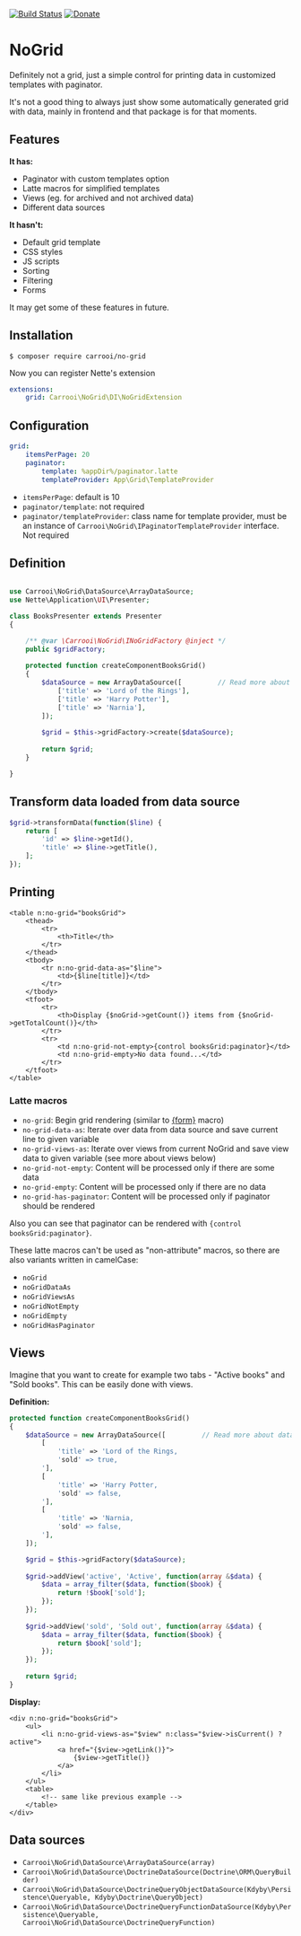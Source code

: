 [![Build Status](https://img.shields.io/travis/Carrooi/Nette-NoGrid.svg?style=flat-square)](https://travis-ci.org/Carrooi/Nette-NoGrid)
[![Donate](https://img.shields.io/badge/donate-PayPal-brightgreen.svg?style=flat-square)](https://www.paypal.com/cgi-bin/webscr?cmd=_s-xclick&hosted_button_id=T9SAY3LZL3YAA)

# NoGrid

Definitely not a grid, just a simple control for printing data in customized templates with paginator.

It's not a good thing to always just show some automatically generated grid with data, mainly in frontend and that 
package is for that moments.

## Features

**It has:**

* Paginator with custom templates option
* Latte macros for simplified templates
* Views (eg. for archived and not archived data)
* Different data sources

**It hasn't:**

* Default grid template
* CSS styles
* JS scripts
* Sorting
* Filtering
* Forms

It may get some of these features in future.

## Installation

```
$ composer require carrooi/no-grid
```

Now you can register Nette's extension

```yaml
extensions:
	grid: Carrooi\NoGrid\DI\NoGridExtension
```

## Configuration

```yaml
grid:
	itemsPerPage: 20
	paginator:
		template: %appDir%/paginator.latte
		templateProvider: App\Grid\TemplateProvider
```

* `itemsPerPage`: default is 10
* `paginator/template`: not required
* `paginator/templateProvider`: class name for template provider, must be an instance of `Carrooi\NoGrid\IPaginatorTemplateProvider` interface. Not required

## Definition

```php

use Carrooi\NoGrid\DataSource\ArrayDataSource;
use Nette\Application\UI\Presenter;

class BooksPresenter extends Presenter
{

	/** @var \Carrooi\NoGrid\INoGridFactory @inject */
	public $gridFactory;
	
	protected function createComponentBooksGrid()
	{
		$dataSource = new ArrayDataSource([			// Read more about data sources below
			['title' => 'Lord of the Rings'],
			['title' => 'Harry Potter'],
			['title' => 'Narnia'],
		]);
	
		$grid = $this->gridFactory->create($dataSource);
		
		return $grid;
	}

}
```

## Transform data loaded from data source

```php
$grid->transformData(function($line) {
	return [
		'id' => $line->getId(),
		'title' => $line->getTitle(),
	];
});
```

## Printing

```smarty
<table n:no-grid="booksGrid">
	<thead>
		<tr>
			<th>Title</th>
		</tr>
	</thead>
	<tbody>
		<tr n:no-grid-data-as="$line">
			<td>{$line[title]}</td>
		</tr>
	</tbody>
	<tfoot>
		<tr>
			<th>Display {$noGrid->getCount()} items from {$noGrid->getTotalCount()}</th>
		</tr>
		<tr>
			<td n:no-grid-not-empty>{control booksGrid:paginator}</td>
			<td n:no-grid-empty>No data found...</td>
		</tr>
	</tfoot>
</table>
```

### Latte macros

* `no-grid`: Begin grid rendering (similar to [{form}](http://doc.nette.org/cs/2.3/forms#toc-manualni-vykreslovani) macro)
* `no-grid-data-as`: Iterate over data from data source and save current line to given variable
* `no-grid-views-as`: Iterate over views from current NoGrid and save view data to given variable (see more about views below)
* `no-grid-not-empty`: Content will be processed only if there are some data
* `no-grid-empty`: Content will be processed only if there are no data
* `no-grid-has-paginator`: Content will be processed only if paginator should be rendered

Also you can see that paginator can be rendered with `{control booksGrid:paginator}`.

These latte macros can't be used as "non-attribute" macros, so there are also variants written in camelCase:

* `noGrid`
* `noGridDataAs`
* `noGridViewsAs`
* `noGridNotEmpty`
* `noGridEmpty`
* `noGridHasPaginator`

## Views

Imagine that you want to create for example two tabs - "Active books" and "Sold books". This can be easily done with 
views.

**Definition:**

```php
protected function createComponentBooksGrid()
{
	$dataSource = new ArrayDataSource([			// Read more about data sources below
		[
			'title' => 'Lord of the Rings,
			'sold' => true,
		'],
		[
			'title' => 'Harry Potter,
			'sold' => false,
		'],
		[
			'title' => 'Narnia,
			'sold' => false,
		'],
	]);

	$grid = $this->gridFactory($dataSource);
	
	$grid->addView('active', 'Active', function(array &$data) {
		$data = array_filter($data, function($book) {
			return !$book['sold'];
		});
	});
	
	$grid->addView('sold', 'Sold out', function(array &$data) {
		$data = array_filter($data, function($book) {
			return $book['sold'];
		});
	});
	
	return $grid;
}
```

**Display:**

```smarty
<div n:no-grid="booksGrid">
	<ul>
		<li n:no-grid-views-as="$view" n:class="$view->isCurrent() ? active">
			<a href="{$view->getLink()}">
				{$view->getTitle()}
			</a>
		</li>
	</ul>
	<table>
		<!-- same like previous example -->
	</table>
</div>
```

## Data sources

* `Carrooi\NoGrid\DataSource\ArrayDataSource(array)`
* `Carrooi\NoGrid\DataSource\DoctrineDataSource(Doctrine\ORM\QueryBuilder)`
* `Carrooi\NoGrid\DataSource\DoctrineQueryObjectDataSource(Kdyby\Persistence\Queryable, Kdyby\Doctrine\QueryObject)`
* `Carrooi\NoGrid\DataSource\DoctrineQueryFunctionDataSource(Kdyby\Persistence\Queryable, Carrooi\NoGrid\DataSource\DoctrineQueryFunction)`
